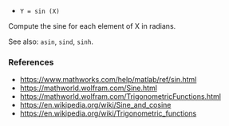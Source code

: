 * `Y = sin (X)`

Compute the sine for each element of X in radians.

See also: `asin`, `sind`, `sinh`.

### References

* https://www.mathworks.com/help/matlab/ref/sin.html
* https://mathworld.wolfram.com/Sine.html
* https://mathworld.wolfram.com/TrigonometricFunctions.html
* https://en.wikipedia.org/wiki/Sine_and_cosine
* https://en.wikipedia.org/wiki/Trigonometric_functions
